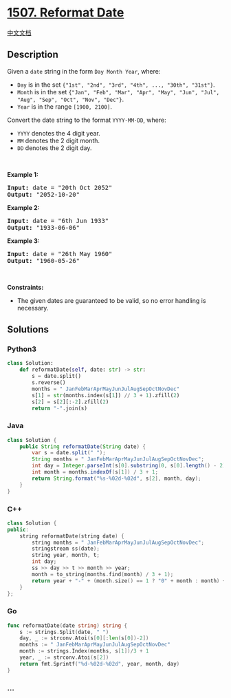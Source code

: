 # [1507. Reformat Date](https://leetcode.com/problems/reformat-date)

[中文文档](/solution/1500-1599/1507.Reformat%20Date/README.md)

## Description

<p>Given a <code>date</code> string in the form&nbsp;<code>Day Month Year</code>, where:</p>

<ul>
	<li><code>Day</code>&nbsp;is in the set <code>{&quot;1st&quot;, &quot;2nd&quot;, &quot;3rd&quot;, &quot;4th&quot;, ..., &quot;30th&quot;, &quot;31st&quot;}</code>.</li>
	<li><code>Month</code>&nbsp;is in the set <code>{&quot;Jan&quot;, &quot;Feb&quot;, &quot;Mar&quot;, &quot;Apr&quot;, &quot;May&quot;, &quot;Jun&quot;, &quot;Jul&quot;, &quot;Aug&quot;, &quot;Sep&quot;, &quot;Oct&quot;, &quot;Nov&quot;, &quot;Dec&quot;}</code>.</li>
	<li><code>Year</code>&nbsp;is in the range <code>[1900, 2100]</code>.</li>
</ul>

<p>Convert the date string to the format <code>YYYY-MM-DD</code>, where:</p>

<ul>
	<li><code>YYYY</code> denotes the 4 digit year.</li>
	<li><code>MM</code> denotes the 2 digit month.</li>
	<li><code>DD</code> denotes the 2 digit day.</li>
</ul>

<p>&nbsp;</p>
<p><strong class="example">Example 1:</strong></p>

<pre>
<strong>Input:</strong> date = &quot;20th Oct 2052&quot;
<strong>Output:</strong> &quot;2052-10-20&quot;
</pre>

<p><strong class="example">Example 2:</strong></p>

<pre>
<strong>Input:</strong> date = &quot;6th Jun 1933&quot;
<strong>Output:</strong> &quot;1933-06-06&quot;
</pre>

<p><strong class="example">Example 3:</strong></p>

<pre>
<strong>Input:</strong> date = &quot;26th May 1960&quot;
<strong>Output:</strong> &quot;1960-05-26&quot;
</pre>

<p>&nbsp;</p>
<p><strong>Constraints:</strong></p>

<ul>
	<li>The given dates are guaranteed to be valid, so no error handling is necessary.</li>
</ul>

## Solutions

<!-- tabs:start -->

### **Python3**

```python
class Solution:
    def reformatDate(self, date: str) -> str:
        s = date.split()
        s.reverse()
        months = " JanFebMarAprMayJunJulAugSepOctNovDec"
        s[1] = str(months.index(s[1]) // 3 + 1).zfill(2)
        s[2] = s[2][:-2].zfill(2)
        return "-".join(s)
```

### **Java**

```java
class Solution {
    public String reformatDate(String date) {
        var s = date.split(" ");
        String months = " JanFebMarAprMayJunJulAugSepOctNovDec";
        int day = Integer.parseInt(s[0].substring(0, s[0].length() - 2));
        int month = months.indexOf(s[1]) / 3 + 1;
        return String.format("%s-%02d-%02d", s[2], month, day);
    }
}
```

### **C++**

```cpp
class Solution {
public:
    string reformatDate(string date) {
        string months = " JanFebMarAprMayJunJulAugSepOctNovDec";
        stringstream ss(date);
        string year, month, t;
        int day;
        ss >> day >> t >> month >> year;
        month = to_string(months.find(month) / 3 + 1);
        return year + "-" + (month.size() == 1 ? "0" + month : month) + "-" + (day > 9 ? "" : "0") + to_string(day);
    }
};
```

### **Go**

```go
func reformatDate(date string) string {
	s := strings.Split(date, " ")
	day, _ := strconv.Atoi(s[0][:len(s[0])-2])
	months := " JanFebMarAprMayJunJulAugSepOctNovDec"
	month := strings.Index(months, s[1])/3 + 1
	year, _ := strconv.Atoi(s[2])
	return fmt.Sprintf("%d-%02d-%02d", year, month, day)
}
```

### **...**

```

```

<!-- tabs:end -->
